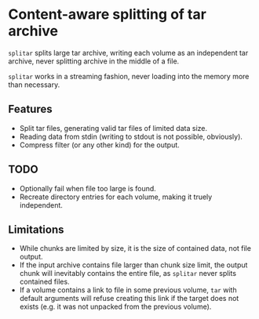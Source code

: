 # Content-aware splitting of tar archive

`splitar` splits large tar archive, writing each volume as an independent
tar archive, never splitting archive in the middle of a file.

`splitar` works in a streaming fashion, never loading into the memory
more than necessary.

## Features
+ Split tar files, generating valid tar files of limited data size.
+ Reading data from stdin (writing to stdout is not possible, obviously).
+ Compress filter (or any other kind) for the output.

## TODO
+ Optionally fail when file too large is found.
+ Recreate directory entries for each volume, making it truely independent.

## Limitations
+ While chunks are limited by size, it is the size of contained data, not
  file output.
+ If the input archive contains file larger than chunk size limit, the output
  chunk will inevitably contains the entire file, as `splitar` never splits
  contained files.
+ If a volume contains a link to file in some previous volume, `tar` with
  default arguments will refuse creating this link if the target does not 
  exists (e.g. it was not unpacked from the previous volume).
